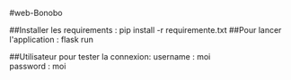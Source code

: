#web-Bonobo

##Installer les requirements : 
pip install -r requiremente.txt
##Pour lancer l'application : 
flask run

##Utilisateur pour tester la connexion:
username : moi<br/>  password : moi
